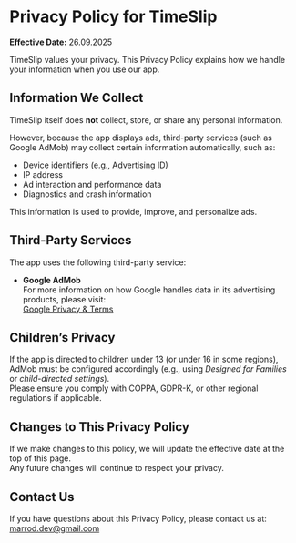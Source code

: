 # Privacy Policy for TimeSlip

**Effective Date:** 26.09.2025

TimeSlip values your privacy. This Privacy Policy explains how we handle your information when you use our app.

## Information We Collect
TimeSlip itself does **not** collect, store, or share any personal information.

However, because the app displays ads, third-party services (such as Google AdMob) may collect certain information automatically, such as:

- Device identifiers (e.g., Advertising ID)  
- IP address  
- Ad interaction and performance data  
- Diagnostics and crash information  

This information is used to provide, improve, and personalize ads.

## Third-Party Services
The app uses the following third-party service:

- **Google AdMob**  
  For more information on how Google handles data in its advertising products, please visit:  
  [Google Privacy & Terms](https://policies.google.com/technologies/ads)

## Children’s Privacy
If the app is directed to children under 13 (or under 16 in some regions), AdMob must be configured accordingly (e.g., using *Designed for Families* or *child-directed settings*).  
Please ensure you comply with COPPA, GDPR-K, or other regional regulations if applicable.

## Changes to This Privacy Policy
If we make changes to this policy, we will update the effective date at the top of this page.  
Any future changes will continue to respect your privacy.

## Contact Us
If you have questions about this Privacy Policy, please contact us at:  
marrod.dev@gmail.com
